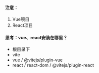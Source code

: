 #### 注意：
1. Vue项目
2. React项目

#### 思考：vue、react安装在哪里？
- 根目录下
- vite
- vue / @vitejs/plugin-vue
- react / react-dom / @vitejs/plugin-react